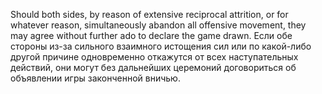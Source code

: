 
Should both sides, by reason of extensive reciprocal attrition, or for whatever reason, simultaneously abandon all offensive movement, they may agree without further ado to declare the game drawn.
Если обе стороны из-за сильного взаимного истощения сил или по какой-либо другой причине одновременно откажутся от всех наступательных действий, они могут без дальнейших церемоний договориться об объявлении игры законченной вничью.